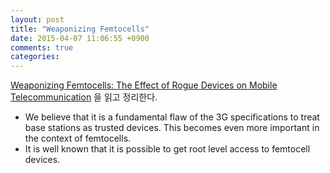 ```yaml
---
layout: post
title: "Weaponizing Femtocells"
date: 2015-04-07 11:06:55 +0900
comments: true
categories: 
---
```


[Weaponizing Femtocells: The Effect of Rogue Devices on Mobile Telecommunication](http://www.tu-berlin.de/fileadmin/fg214/Papers/femto_ndss12.pdf) 을 읽고 정리한다.

* We believe that it is a fundamental flaw of the 3G specifications to treat base stations as trusted devices. This becomes even more important in the context of femtocells.
* It is well known that it is possible to get root level access to femtocell devices.


